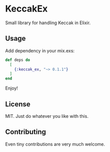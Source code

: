 # KeccakEx

Small library for handling Keccak in Elixir.

## Usage

Add dependency in your mix.exs:

```elixir
def deps do
  [
    {:keccak_ex, "~> 0.1.1"}
  ]
end
```

Enjoy!

## License

MIT. Just do whatever you like with this.

## Contributing

Even tiny contributions are very much welcome. 